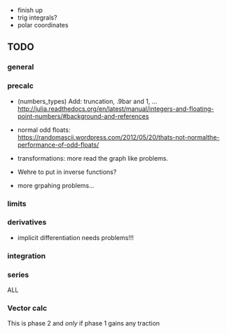 - finish up
- trig integrals?
- polar coordinates





## TODO

### general


### precalc

* (numbers_types) Add: truncation, .9bar and 1,
  ... http://julia.readthedocs.org/en/latest/manual/integers-and-floating-point-numbers/#background-and-references


* normal odd floats: https://randomascii.wordpress.com/2012/05/20/thats-not-normalthe-performance-of-odd-floats/

* transformations: more read the graph like problems.

* Wehre to put in inverse functions?

* more grpahing problems...



### limits

### derivatives

* implicit differentiation needs problems!!!

### integration


### series

ALL

### Vector calc

This is phase 2 and *only* if phase 1 gains any traction

